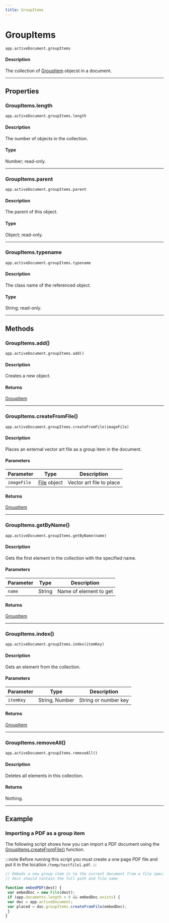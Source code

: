 ```yaml
---
title: GroupItems
---
```

# GroupItems

`app.activeDocument.groupItems`

#### Description

The collection of [GroupItem](.././GroupItem) objecst in a document.

---

## Properties

### GroupItems.length

`app.activeDocument.groupItems.length`

#### Description

The number of objects in the collection.

#### Type

Number; read-only.

---

### GroupItems.parent

`app.activeDocument.groupItems.parent`

#### Description

The parent of this object.

#### Type

Object; read-only.

---

### GroupItems.typename

`app.activeDocument.groupItems.typename`

#### Description

The class name of the referenced object.

#### Type

String; read-only.

---

## Methods

### GroupItems.add()

`app.activeDocument.groupItems.add()`

#### Description

Creates a new object.

#### Returns

[GroupItem](.././GroupItem)

---

### GroupItems.createFromFile()

`app.activeDocument.groupItems.createFromFile(imageFile)`

#### Description

Places an external vector art file as a group item in the document.

#### Parameters

| Parameter | Type | Description |
| --- | --- | --- |
| `imageFile` | [File](https://extendscript.docsforadobe.dev/file-system-access/file-object/) object | Vector art file to place |

#### Returns

[GroupItem](.././GroupItem)

---

### GroupItems.getByName()

`app.activeDocument.groupItems.getByName(name)`

#### Description

Gets the first element in the collection with the specified name.

#### Parameters

| Parameter | Type | Description |
| --- | --- | --- |
| `name` | String | Name of element to get |

#### Returns

[GroupItem](.././GroupItem)

---

### GroupItems.index()

`app.activeDocument.groupItems.index(itemKey)`

#### Description

Gets an element from the collection.

#### Parameters

| Parameter | Type | Description |
| --- | --- | --- |
| `itemKey` | String, Number | String or number key |

#### Returns

[GroupItem](.././GroupItem)

---

### GroupItems.removeAll()

`app.activeDocument.groupItems.removeAll()`

#### Description

Deletes all elements in this collection.

#### Returns

Nothing.

---

## Example

### Importing a PDF as a group item

The following script shows how you can import a PDF document using the [GroupItems.createFromFile()](#groupitemscreatefromfile) function.

:::note
Before running this script you must create a one page PDF file and put it in the location `/temp/testfile1.pdf`.
:::

```javascript
// Embeds a new group item in to the current document from a file specified by dest
// dest should contain the full path and file name

function embedPDF(dest) {
 var embedDoc = new File(dest);
 if (app.documents.length > 0 && embedDoc.exists) {
 var doc = app.activeDocument;
 var placed = doc.groupItems.createFromFile(embedDoc);
 }
}
```

